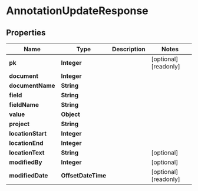 

# AnnotationUpdateResponse


## Properties

| Name | Type | Description | Notes |
|------------ | ------------- | ------------- | -------------|
|**pk** | **Integer** |  |  [optional] [readonly] |
|**document** | **Integer** |  |  |
|**documentName** | **String** |  |  |
|**field** | **String** |  |  |
|**fieldName** | **String** |  |  |
|**value** | **Object** |  |  |
|**project** | **String** |  |  |
|**locationStart** | **Integer** |  |  |
|**locationEnd** | **Integer** |  |  |
|**locationText** | **String** |  |  [optional] |
|**modifiedBy** | **Integer** |  |  [optional] |
|**modifiedDate** | **OffsetDateTime** |  |  [optional] [readonly] |



